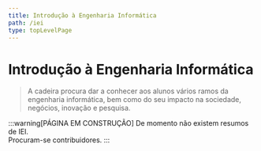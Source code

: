 ```yaml
---
title: Introdução à Engenharia Informática
path: /iei
type: topLevelPage
---
```


# Introdução à Engenharia Informática

> A cadeira procura dar a conhecer aos alunos vários ramos da engenharia informática, bem como do seu impacto na sociedade, negócios, inovação e pesquisa.

:::warning[PÁGINA EM CONSTRUÇÃO]
De momento não existem resumos de IEI.  
Procuram-se contribuidores.
:::
